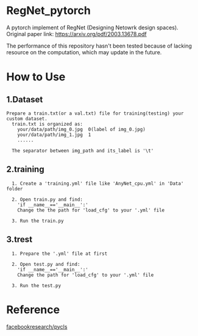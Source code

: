# RegNet_pytorch
A pytorch implement of RegNet (Designing Netowrk design spaces). Original paper link: https://arxiv.org/pdf/2003.13678.pdf

The performance of this repository hasn't been tested because of lacking resource on the computation, which may update in the future.

# How to Use
## 1.Dataset
```
Prepare a train.txt(or a val.txt) file for training(testing) your custom dataset.
  train.txt is organized as:
    your/data/path/img_0.jpg  0(label of img_0.jpg)
    your/data/path/img_1.jpg  1
    ......
    
  The separator between img_path and its_label is '\t'
```

## 2.training
```
  1. Create a 'training.yml' file like 'AnyNet_cpu.yml' in 'Data' folder
  
  2. Open train.py and find:
    'if __name__=='__main__':'
    Change the the path for 'load_cfg' to your '.yml' file
    
  3. Run the train.py
```

## 3.trest
```
  1. Prepare the '.yml' file at first
  
  2. Open test.py and find:
    'if __name__=='__main__':'
    Change the path for 'load_cfg' to your '.yml' file
    
  3. Run the test.py
```
# Reference
[facebookresearch/pycls](https://github.com/facebookresearch/pycls)
